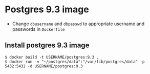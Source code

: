 # Postgres 9.3 image

- Change `dbusername` and `dbpasswd` to appropriate username and passwords in `Dockerfile`

## Install postgres 9.3 image

    $ docker build -t USERNAME/postgres:9.3 .
    $ docker run -v "~/postgres/data":"/var/lib/postgres/data" -p 5432:5432 -d USERNAME/postgres:9.3
